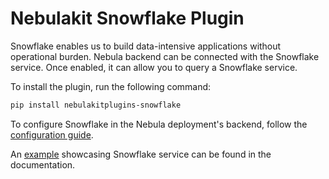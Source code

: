 # Nebulakit Snowflake Plugin

Snowflake enables us to build data-intensive applications without operational burden. Nebula backend can be connected with the Snowflake service. Once enabled, it can allow you to query a Snowflake service.

To install the plugin, run the following command:

```bash
pip install nebulakitplugins-snowflake
```

To configure Snowflake in the Nebula deployment's backend, follow the [configuration guide](https://docs.nebula.org/projects/cookbook/en/latest/auto/integrations/external_services/snowflake/index.html#configuring-the-backend-to-get-snowflake-working).

An [example](https://docs.nebula.org/projects/cookbook/en/latest/auto/integrations/external_services/snowflake/snowflake.html#sphx-glr-auto-integrations-external-services-snowflake-snowflake-py) showcasing Snowflake service can be found in the documentation.
